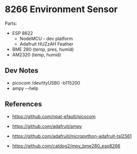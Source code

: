 8266 Environment Sensor
=======================

Parts:
* ESP 8622
  * NodeMCU - dev platform
  * Adafruit HUZzAH Feather
* BME 280 (temp, pres, humid)
* AM2320 (temp, humid)


Dev Notes
---------

* picocom /dev/ttyUSB0 -b115200
* ampy --help

References
----------

* https://github.com/npat-efault/picocom
* https://github.com/adafruit/ampy

* https://github.com/adafruit/micropython-adafruit-tsl2561
* https://github.com/catdog2/mpy_bme280_esp8266
